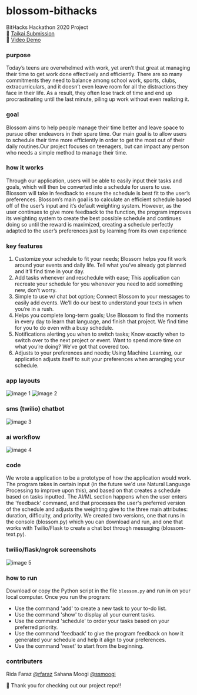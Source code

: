 # blossom-bithacks
BitHacks Hackathon 2020 Project \
🔗 [Taikai Submission](https://taikai.network/en/bithacks/challenges/bithacks/projects/ckbvwc7mgrlbe0863xp1hkv4y) \
🎥 [Video Demo](https://youtu.be/9PlPIBgKYiM)

### purpose
Today’s teens are overwhelmed with work, yet aren’t that great at managing their time to get work done effectively and efficiently. There are so many commitments they need to balance among school work, sports, clubs, extracurriculars, and it doesn’t even leave room for all the distractions they face in their life. As a result, they often lose track of time and end up procrastinating until the last minute, piling up work without even realizing it.

### goal
Blossom aims to help people manage their time better and leave space to pursue other endeavors in their spare time. Our main goal is to allow users to schedule their time more efficiently in order to get the most out of their daily routines.Our project focuses on teenagers, but can impact any person who needs a simple method to manage their time.

### how it works
Through our application, users will be able to easily input their tasks and goals, which will then be converted into a schedule for users to use. Blossom will take in feedback to ensure the schedule is best fit to the user’s preferences. Blossom’s main goal is to calculate an efficient schedule based off of the user’s input and it’s default weighting system. However, as the user continues to give more feedback to the function, the program improves its weighting system to create the best possible schedule and continues doing so until the reward is maximized, creating a schedule perfectly adapted to the user’s preferences just by learning from its own experience

### key features
1. Customize your schedule to fit your needs; Blossom helps you fit work around your events and daily life. Tell what you’ve already got planned and it’ll find time in your day.
2. Add tasks whenever and reschedule with ease; This application can recreate your schedule for you whenever you need to add something new, don’t worry.
3. Simple to use w/ chat bot option; Connect Blossom to your messages to easily add events. We’ll do our best to understand your texts in when you’re in a rush.
4. Helps you complete long-term goals; Use Blossom to find the moments in every day to learn that language, and finish that project. We find time for you to do even with a busy schedule.
5. Notifications alerting you when to switch tasks; Know exactly when to switch over to the next project or event. Want to spend more time on what you’re doing? We’ve got that covered too.
6. Adjusts to your preferences and needs; Using Machine Learning, our application adjusts itself to suit your preferences when arranging your schedule.

### app layouts
![image 1](https://taikai.azureedge.net/79Wpt-cR6HzzDPd8Tt7VXSj1IlzI97pzC39geH5u1QA/rs:fit:800:0:0/aHR0cHM6Ly9zdG9yYWdlLmdvb2dsZWFwaXMuY29tL3RhaWthaS1zdG9yYWdlL2ltYWdlcy9kY2Y4Mzk5MC1iNzg1LTExZWEtODhlNy0xOWQyYTcwMTgwMmJCbG9zc29tIF8gQml0SGFja3MgMjAyMC5wbmc)
![image 2](https://taikai.azureedge.net/ALaQYHSZt6P1iODqXMwNt2rTDhO6gpaHuGafPVlhFsc/rs:fit:800:0:0/aHR0cHM6Ly9zdG9yYWdlLmdvb2dsZWFwaXMuY29tL3RhaWthaS1zdG9yYWdlL2ltYWdlcy9lMTVlMmJjMC1iNzg1LTExZWEtODhlNy0xOWQyYTcwMTgwMmJCbG9zc29tIF8gQml0SGFja3MgMjAyMCAoMSkucG5n)

### sms (twilio) chatbot
![image 3](https://taikai.azureedge.net/21K_eqXZaPSgCj4hehYg190h04DDX1yTKAUST1rZdys/rs:fit:800:0:0/aHR0cHM6Ly9zdG9yYWdlLmdvb2dsZWFwaXMuY29tL3RhaWthaS1zdG9yYWdlL2ltYWdlcy9jODIyOGU3MC1iNzg2LTExZWEtOWQxOC1kZmZiNDNmOGNkOGVCbG9zc29tIF8gQml0SGFja3MgMjAyMCAoMykucG5n)

### ai workflow
![image 4](https://taikai.azureedge.net/dl6S63pS0DfiHH-iDzWM3nlUEuS36JsmWsMcumR7Jmw/rs:fit:800:0:0/aHR0cHM6Ly9zdG9yYWdlLmdvb2dsZWFwaXMuY29tL3RhaWthaS1zdG9yYWdlL2ltYWdlcy82ZGE5YTBkMC1iNzg4LTExZWEtOWQxOC1kZmZiNDNmOGNkOGVCbG9zc29tIF8gQml0SGFja3MgMjAyMCAoNCkucG5n)

### code
We wrote a application to be a prototype of how the application would work. The program takes in certain input (in the future we'd use Natural Language Processing to improve upon this), and based on that creates a schedule based on tasks inputted. The AI/ML section happens when the user enters the 'feedback' command, and that processes the user's preferred version of the schedule and adjusts the weighting give to the three main attributes: duration, difficulty, and priority. We created two versions, one that runs in the console (blossom.py) which you can download and run, and one that works with Twilio/Flask to create a chat bot through messaging (blossom-text.py).

### twilio/flask/ngrok screenshots
![image 5](https://taikai.azureedge.net/Q8GQ62Qgo4EC_I0t_RYAIoxsIQiotnHtJ_xEJLagYfQ/rs:fit:800:0:0/aHR0cHM6Ly9zdG9yYWdlLmdvb2dsZWFwaXMuY29tL3RhaWthaS1zdG9yYWdlL2ltYWdlcy9hM2I2ZTg5MC1iNzg4LTExZWEtOWQxOC1kZmZiNDNmOGNkOGVCbG9zc29tIF8gQml0SGFja3MgMjAyMCAoNSkucG5n)

### how to run
Download or copy the Python script in the file ```blossom.py``` and run in on your local computer. Once you run the program:
- Use the command 'add' to create a new task to your to-do list.
- Use the command 'show' to display all your current tasks.
- Use the command 'schedule' to order your tasks based on your preferred priority.
- Use the command 'feedback' to give the program feedback on how it generated your schedule and help it align to your preferences.
- Use the command 'reset' to start from the beginning.

### contributers
Rida Faraz [@rfaraz](https://github.com/rfaraz)
Sahana Moogi [@ssmoogi](https://github.com/ssmoogi)


🌸 Thank you for checking out our project repo!!

